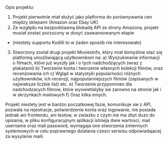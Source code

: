 Opis projektu:
1. Projekt pierwotnie miał służyć jako platforma do porównywania cen między sklepami (Amazon oraz Ebay UK)
2. Ze względu na bezpodstawną blokadę API ze strony Amazona, projekt musiał zostać porzucony w dosyć zaawansowanym etapie
- (niestety supportu Kodilli to w żaden sposób nie interesowało)
3. Stworzony został drugi projekt MoviesInfo, który miał domyślnie stać się platformą umożliwiającą użytkownikom na:
a) Wyszukiwanie informacji o filmach, które już wyszły jak i o tych nadchodzących (wraz z plakatami)
b) Tworzenie konta i tworzenie własnych kolekcji filmów, oraz recenzowania ich
c) Wgląd w statystyki popularności różnych użytkowników, ich recenzji, najpopularniejszych filmów (zapisanych w najwieksze liczbie list) etc.
e) Tworzenie przypomnien dla nadchodzacych filmow, które wyswietlalyby sie zarowno na stronie jak i w skrzynkach mailowych
f) Oraz kilka innych.

Projekt niestety jest w bardzo poczatkowej fazie, komunikuje sie z API, pozwala na rejestracje, potwierdzenie konta oraz logowanie,
nie posiada jednak ani frontendu, ani testow, w zwiazku z czym nie ma zbyt duzo do opisania, w pliku konfiguracyjnym aplikacji 
istnieja dwie wartosci, mail username oraz mail password, wymagaja one stworzenia zmiennych systemowych w celu poprawnego 
dzialania czesci serwisu odpowiadajacej za wysylanie maili.
